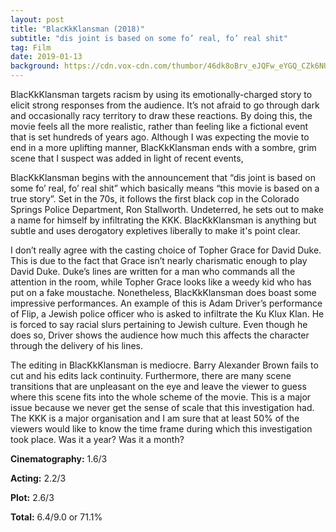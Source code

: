 ```yaml
---
layout: post
title: "BlacKkKlansman (2018)"
subtitle: "dis joint is based on some fo’ real, fo’ real shit"
tag: Film
date: 2019-01-13
background: https://cdn.vox-cdn.com/thumbor/46dk8oBrv_eJQFw_eYGQ_CZk6NU=/0x0:1500x999/1200x800/filters:focal(593x189:833x429)/cdn.vox-cdn.com/uploads/chorus_image/image/59744651/blackkklansman.0.jpg
---
```

BlacKkKlansman targets racism by using its emotionally-charged story to elicit strong responses from the audience. It’s not afraid to go through dark and occasionally racy territory to draw these reactions. By doing this, the movie feels all the more realistic, rather than feeling like a fictional event that is set hundreds of years ago. Although I was expecting the movie to end in a more uplifting manner, BlacKkKlansman ends with a sombre, grim scene that I suspect was added in light of recent events,

BlacKkKlansman begins with the announcement that “dis joint is based on some fo’ real, fo’ real shit” which basically means “this movie is based on a true story”. Set in the 70s, it follows the first black cop in the Colorado Springs Police Department, Ron Stallworth. Undeterred, he sets out to make a name for himself by infiltrating the KKK. BlacKkKlansman is anything but subtle and uses derogatory expletives liberally to make it's point clear.

I don’t really agree with the casting choice of Topher Grace for David Duke. This is due to the fact that Grace isn’t nearly charismatic enough to play David Duke. Duke’s lines are written for a man who commands all the attention in the room, while Topher Grace looks like a weedy kid who has put on a fake moustache. Nonetheless, BlacKkKlansman does boast some impressive performances. An example of this is Adam Driver’s performance of Flip, a Jewish police officer who is asked to infiltrate the Ku Klux Klan. He is forced to say racial slurs pertaining to Jewish culture. Even though he does so, Driver shows the audience how much this affects the character through the delivery of his lines.

The editing in BlacKkKlansman is mediocre. Barry Alexander Brown fails to cut and his edits lack continuity. Furthermore, there are many scene transitions that are unpleasant on the eye and leave the viewer to guess where this scene fits into the whole scheme of the movie. This is a major issue because we never get the sense of scale that this investigation had. The KKK is a major organisation and I am sure that at least 50% of the viewers would like to know the time frame during which this investigation took place. Was it a year? Was it a month?

**Cinematography:** 1.6/3

**Acting:** 2.2/3

**Plot:** 2.6/3

**Total:** 6.4/9.0 or 71.1%